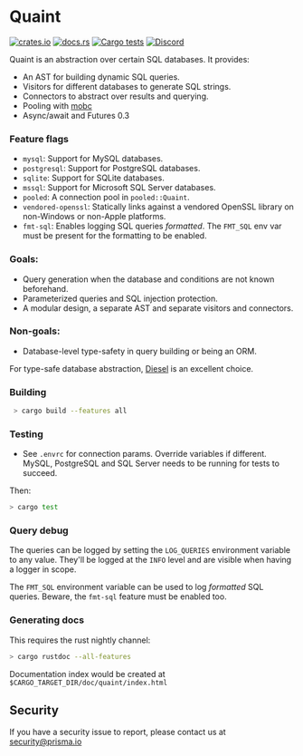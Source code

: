 # Quaint

[![crates.io](https://meritbadge.herokuapp.com/quaint)](https://crates.io/crates/quaint)
[![docs.rs](https://docs.rs/quaint/badge.svg)](https://docs.rs/quaint)
[![Cargo tests](https://github.com/prisma/quaint/actions/workflows/test.yml/badge.svg)](https://github.com/prisma/quaint/actions/workflows/test.yml)
[![Discord](https://img.shields.io/discord/664092374359605268)](https://discord.gg/r4CPY4B)

Quaint is an abstraction over certain SQL databases. It provides:

- An AST for building dynamic SQL queries.
- Visitors for different databases to generate SQL strings.
- Connectors to abstract over results and querying.
- Pooling with [mobc](https://crates.io/crates/mobc)
- Async/await and Futures 0.3

### Feature flags

- `mysql`: Support for MySQL databases.
- `postgresql`: Support for PostgreSQL databases.
- `sqlite`: Support for SQLite databases.
- `mssql`: Support for Microsoft SQL Server databases.
- `pooled`: A connection pool in `pooled::Quaint`.
- `vendored-openssl`: Statically links against a vendored OpenSSL library on
  non-Windows or non-Apple platforms.
- `fmt-sql`: Enables logging SQL queries _formatted_. The `FMT_SQL` env var must be present for the formatting to be enabled.

### Goals:

- Query generation when the database and conditions are not known beforehand.
- Parameterized queries and SQL injection protection.
- A modular design, a separate AST and separate visitors and connectors.

### Non-goals:

- Database-level type-safety in query building or being an ORM.

For type-safe database abstraction, [Diesel](https://diesel.rs/) is an excellent
choice.

### Building

```sh
 > cargo build --features all
 ```

### Testing

- See `.envrc` for connection params. Override variables if different. MySQL,
  PostgreSQL and SQL Server needs to be running for tests to succeed.

Then:

```sh
> cargo test
```

### Query debug

The queries can be logged by setting the `LOG_QUERIES` environment variable to any
value. They'll be logged at the `INFO` level and are visible when having a
logger in scope.

The `FMT_SQL` environment variable can be used to log _formatted_ SQL queries. Beware, the `fmt-sql` feature must be enabled too.

### Generating docs

This requires the rust nightly channel:

```sh
> cargo rustdoc --all-features
```

Documentation index would be created at `$CARGO_TARGET_DIR/doc/quaint/index.html`

## Security

If you have a security issue to report, please contact us at [security@prisma.io](mailto:security@prisma.io?subject=[GitHub]%20Prisma%202%20Security%20Report%20Quaint)

